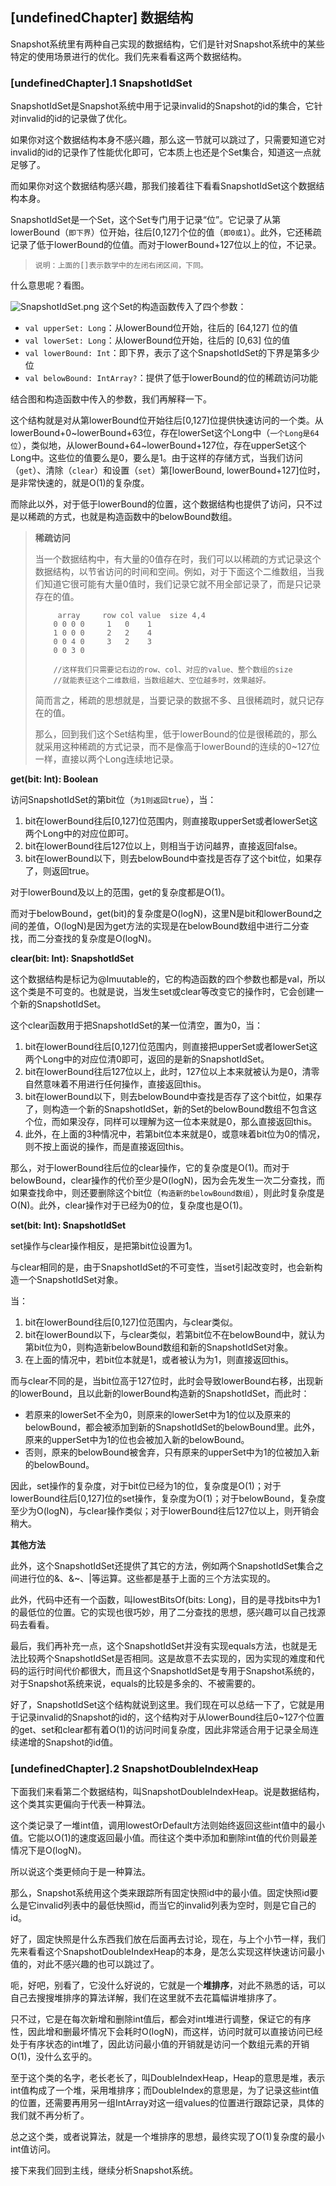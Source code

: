 ## \[undefinedChapter] 数据结构

Snapshot系统里有两种自己实现的数据结构，它们是针对Snapshot系统中的某些特定的使用场景进行的优化。我们先来看看这两个数据结构。

### \[undefinedChapter].1 SnapshotIdSet

SnapshotIdSet是Snapshot系统中用于记录invalid的Snapshot的id的集合，它针对invalid的id的记录做了优化。

如果你对这个数据结构本身不感兴趣，那么这一节就可以跳过了，只需要知道它对invalid的id的记录作了性能优化即可，它本质上也还是个Set集合，知道这一点就足够了。

而如果你对这个数据结构感兴趣，那我们接着往下看看SnapshotIdSet这个数据结构本身。

SnapshotIdSet是一个Set，这个Set专门用于记录“位”。它记录了从第lowerBound（`即下界`）位开始，往后\[0,127]个位的值（`即0或1`）。此外，它还稀疏记录了低于lowerBound的位值。而对于lowerBound+127位以上的位，不记录。

> `说明：上面的[]表示数学中的左闭右闭区间，下同。`

什么意思呢？看图。

![SnapshotIdSet.png](https://p6-juejin.byteimg.com/tos-cn-i-k3u1fbpfcp/862e85b57810444fa53fec44295a3a39~tplv-k3u1fbpfcp-jj-mark:0:0:0:0:q75.image#?w=1399&h=289&s=28059&e=png&b=ffffff)
这个Set的构造函数传入了四个参数：

*   `val upperSet: Long`：从lowerBound位开始，往后的 \[64,127] 位的值
*   `val lowerSet: Long`：从lowerBound位开始，往后的 \[0,63] 位的值
*   `val lowerBound: Int`：即下界，表示了这个SnapshotIdSet的下界是第多少位
*   `val belowBound: IntArray?`：提供了低于lowerBound的位的稀疏访问功能

结合图和构造函数中传入的参数，我们再解释一下。

这个结构就是对从第lowerBound位开始往后\[0,127]位提供快速访问的一个类。从lowerBound+0\~lowerBound+63位，存在lowerSet这个Long中（`一个Long是64位`），类似地，从lowerBound+64\~lowerBound+127位，存在upperSet这个Long中。这些位的值要么是0，要么是1。由于这样的存储方式，当我们访问（`get`）、清除（`clear`）和设置（`set`）第\[lowerBound, lowerBound+127]位时，是非常快速的，就是O(1)的复杂度。

而除此以外，对于低于lowerBound的位置，这个数据结构也提供了访问，只不过是以稀疏的方式，也就是构造函数中的belowBound数组。

> **稀疏访问**
> 
> 当一个数据结构中，有大量的0值存在时，我们可以以稀疏的方式记录这个数据结构，以节省访问的时间和空间。例如，对于下面这个二维数组，当我们知道它很可能有大量0值时，我们记录它就不用全部记录了，而是只记录存在的值。
> ```
>      array     row col value  size 4,4
>     0 0 0 0     1   0    1
>     1 0 0 0     2   2    4
>     0 0 4 0     3   2    3
>     0 0 3 0    
> 
>     //这样我们只需要记右边的row、col、对应的value、整个数组的size
>     //就能表征这个二维数组，当数组越大、空位越多时，效果越好。
> ```
> 简而言之，稀疏的思想就是，当要记录的数据不多、且很稀疏时，就只记存在的值。
> 
> 那么，回到我们这个Set结构里，低于lowerBound的位是很稀疏的，那么就采用这种稀疏的方式记录，而不是像高于lowerBound的连续的0\~127位一样，直接以两个Long连续地记录。

**get(bit: Int): Boolean**

访问SnapshotIdSet的第bit位（`为1则返回true`），当：
1. bit在lowerBound往后[0,127]位范围内，则直接取upperSet或者lowerSet这两个Long中的对应位即可。
2. bit在lowerBound往后127位以上，则相当于访问越界，直接返回false。
3. bit在lowerBound以下，则去belowBound中查找是否存了这个bit位，如果存了，则返回true。

对于lowerBound及以上的范围，get的复杂度都是O(1)。

而对于belowBound，get(bit)的复杂度是O(logN)，这里N是bit和lowerBound之间的差值，O(logN)是因为get方法的实现是在belowBound数组中进行二分查找，而二分查找的复杂度是O(logN)。

**clear(bit: Int): SnapshotIdSet**

这个数据结构是标记为@Imuutable的，它的构造函数的四个参数也都是val，所以这个类是不可变的。也就是说，当发生set或clear等改变它的操作时，它会创建一个新的SnapshotIdSet。

这个clear函数用于把SnapshotIdSet的某一位清空，置为0，当：
1. bit在lowerBound往后[0,127]位范围内，则直接把upperSet或者lowerSet这两个Long中的对应位清0即可，返回的是新的SnapshotIdSet。
2. bit在lowerBound往后127位以上，此时，127位以上本来就被认为是0，清零自然意味着不用进行任何操作，直接返回this。
3. bit在lowerBound以下，则去belowBound中查找是否存了这个bit位，如果存了，则构造一个新的SnapshotIdSet，新的Set的belowBound数组不包含这个位，而如果没存，同样可以理解为这一位本来就是0，那么直接返回this。
4. 此外，在上面的3种情况中，若第bit位本来就是0，或意味着bit位为0的情况，则不按上面说的操作，而是直接返回this。

那么，对于lowerBound往后位的clear操作，它的复杂度是O(1)。而对于belowBound，clear操作的代价至少是O(logN)，因为会先发生一次二分查找，而如果查找命中，则还要删除这个bit位（`构造新的belowBound数组`），则此时复杂度是O(N)。此外，clear操作对于已经为0的位，复杂度也是O(1)。

**set(bit: Int): SnapshotIdSet**

set操作与clear操作相反，是把第bit位设置为1。

与clear相同的是，由于SnapshotIdSet的不可变性，当set引起改变时，也会新构造一个SnapshotIdSet对象。

当：
1. bit在lowerBound往后[0,127]位范围内，与clear类似。
2. bit在lowerBound以下，与clear类似，若第bit位不在belowBound中，就认为第bit位为0，则构造新belowBound数组和新的SnapshotIdSet对象。
3. 在上面的情况中，若bit位本就是1，或者被认为为1，则直接返回this。

而与clear不同的是，当bit位高于127位时，此时会导致lowerBound右移，出现新的lowerBound，且以此新的lowerBound构造新的SnapshotIdSet，而此时：
- 若原来的lowerSet不全为0，则原来的lowerSet中为1的位以及原来的belowBound，都会被添加到新的SnapshotIdSet的belowBound里。此外，原来的upperSet中为1的位也会被加入新的belowBound。
- 否则，原来的belowBound被舍弃，只有原来的upperSet中为1的位被加入新的belowBound。

因此，set操作的复杂度，对于bit位已经为1的位，复杂度是O(1)；对于lowerBound往后[0,127]位的set操作，复杂度为O(1)；对于belowBound，复杂度至少为O(logN)，与clear操作类似；对于lowerBound往后127位以上，则开销会稍大。

**其他方法**

此外，这个SnapshotIdSet还提供了其它的方法，例如两个SnapshotIdSet集合之间进行位的&、&~、|等运算。这些都是基于上面的三个方法实现的。

此外，代码中还有一个函数，叫lowestBitsOf(bits: Long)，目的是寻找bits中为1的最低位的位置。它的实现也很巧妙，用了二分查找的思想，感兴趣可以自己找源码去看看。

最后，我们再补充一点，这个SnapshotIdSet并没有实现equals方法，也就是无法比较两个SnapshotIdSet是否相同。这是故意不去实现的，因为实现的难度和代码的运行时间代价都很大，而且这个SnapshotIdSet是专用于Snapshot系统的，对于Snapshot系统来说，equals的比较是多余的、不被需要的。

好了，SnapshotIdSet这个结构就说到这里。我们现在可以总结一下了，它就是用于记录invalid的Snapshot的id的，这个结构对于从lowerBound往后0~127个位置的get、set和clear都有着O(1)的访问时间复杂度，因此非常适合用于记录全局连续递增的Snapshot的id值。

### \[undefinedChapter].2 SnapshotDoubleIndexHeap

下面我们来看第二个数据结构，叫SnapshotDoubleIndexHeap。说是数据结构，这个类其实更偏向于代表一种算法。

这个类记录了一堆int值，调用lowestOrDefault方法则始终返回这些int值中的最小值。它能以O(1)的速度返回最小值。而往这个类中添加和删除int值的代价则最差情况下是O(logN)。

所以说这个类更倾向于是一种算法。

那么，Snapshot系统用这个类来跟踪所有固定快照id中的最小值。固定快照id要么是它invalid列表中的最低快照id，而当它的invalid列表为空时，则是它自己的id。

好了，固定快照是什么东西我们放在后面再去讨论，现在，与上个小节一样，我们先来看看这个SnapshotDoubleIndexHeap的本身，是怎么实现这样快速访问最小值的，对此不感兴趣的也可以跳过了。

呃，好吧，别看了，它没什么好说的，它就是一个**堆排序**，对此不熟悉的话，可以自己去搜搜堆排序的算法详解，我们在这里就不去花篇幅讲堆排序了。

只不过，它是在每次新增和删除int值后，都会对int堆进行调整，保证它的有序性，因此增和删最坏情况下会耗时O(logN)，而这样，访问时就可以直接访问已经处于有序状态的int堆了，因此访问最小值的开销就是访问一个数组元素的开销O(1)，没什么玄乎的。

至于这个类的名字，老长老长了，叫DoubleIndexHeap，Heap的意思是堆，表示int值构成了一个堆，采用堆排序；而DoubleIndex的意思是，为了记录这些int值的位置，还需要再用另一组IntArray对这一组values的位置进行跟踪记录，具体的我们就不再分析了。

总之这个类，或者说算法，就是一个堆排序的思想，最终实现了O(1)复杂度的最小int值访问。

接下来我们回到主线，继续分析Snapshot系统。